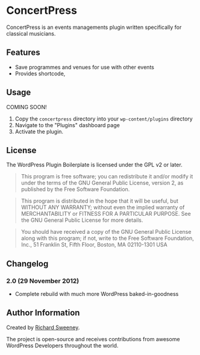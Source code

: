 # ConcertPress

ConcertPress is an events managements plugin written specifically for classical musicians.

## Features

* Save programmes and venues for use with other events
* Provides shortcode,

## Usage

COMING SOON!

1. Copy the `concertpress` directory into your `wp-content/plugins` directory
2. Navigate to the "Plugins" dashboard page
3. Activate the plugin.

## License

The WordPress Plugin Boilerplate is licensed under the GPL v2 or later.

> This program is free software; you can redistribute it and/or modify
it under the terms of the GNU General Public License, version 2, as
published by the Free Software Foundation.

> This program is distributed in the hope that it will be useful,
but WITHOUT ANY WARRANTY; without even the implied warranty of
MERCHANTABILITY or FITNESS FOR A PARTICULAR PURPOSE.  See the
GNU General Public License for more details.

> You should have received a copy of the GNU General Public License
along with this program; if not, write to the Free Software
Foundation, Inc., 51 Franklin St, Fifth Floor, Boston, MA  02110-1301  USA

## Changelog

### 2.0 (29 November 2012)

* Complete rebuild with much more WordPress baked-in-goodness

## Author Information

Created by [Richard Sweeney](http://twitter.com/richardsweeney/).

The project is open-source and receives contributions from awesome WordPress Developers throughout the world.
